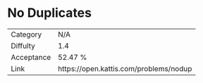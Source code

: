 # No Duplicates

<table>
    <tr>
        <td>Category</td>
        <td>N/A</td>
    </tr>
    <tr>
        <td>Diffulty</td>
        <td>1.4</td>
    </tr>
    <tr>
        <td>Acceptance</td>
        <td>52.47 %</td>
    </tr>
    <tr>
        <td>Link</td>
        <td>https://open.kattis.com/problems/nodup</td>
    </tr>
</table>